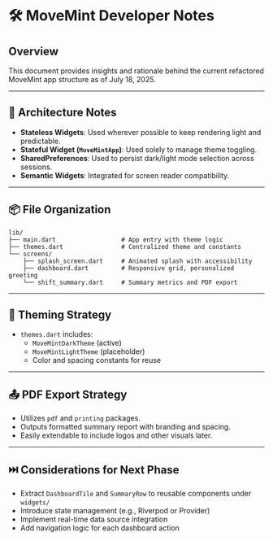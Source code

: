 
# 🛠️ MoveMint Developer Notes

## Overview
This document provides insights and rationale behind the current refactored MoveMint app structure as of July 18, 2025.

---

## 🧱 Architecture Notes
- **Stateless Widgets**: Used wherever possible to keep rendering light and predictable.
- **Stateful Widget (`MoveMintApp`)**: Used solely to manage theme toggling.
- **SharedPreferences**: Used to persist dark/light mode selection across sessions.
- **Semantic Widgets**: Integrated for screen reader compatibility.

---

## 📦 File Organization

```
lib/
├── main.dart                  # App entry with theme logic
├── themes.dart                # Centralized theme and constants
└── screens/
    ├── splash_screen.dart     # Animated splash with accessibility
    ├── dashboard.dart         # Responsive grid, personalized greeting
    └── shift_summary.dart     # Summary metrics and PDF export
```

---

## 🧠 Theming Strategy
- `themes.dart` includes:
  - `MoveMintDarkTheme` (active)
  - `MoveMintLightTheme` (placeholder)
  - Color and spacing constants for reuse

---

## 📤 PDF Export Strategy
- Utilizes `pdf` and `printing` packages.
- Outputs formatted summary report with branding and spacing.
- Easily extendable to include logos and other visuals later.

---

## ⏭️ Considerations for Next Phase
- Extract `DashboardTile` and `SummaryRow` to reusable components under `widgets/`
- Introduce state management (e.g., Riverpod or Provider)
- Implement real-time data source integration
- Add navigation logic for each dashboard action
